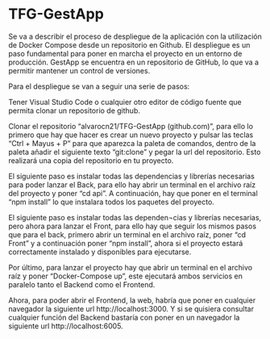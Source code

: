 # TFG-GestApp

Se va a describir el proceso de despliegue de la aplicación con la utilización de Docker Compose desde un repositorio en Github. El despliegue es un paso fundamental para poner en marcha el proyecto en un entorno de producción. GestApp se encuentra en un repositorio de GitHub, lo que va a permitir mantener un control de versiones.  

Para el despliegue se van a seguir una serie de pasos: 

Tener Visual Studio Code o cualquier otro editor de código fuente que permita clonar un repositorio de github. 

Clonar el repositorio “alvarocn21/TFG-GestApp (github.com)”, para ello lo primero que hay que hacer es crear un nuevo proyecto y pulsar las teclas “Ctrl + Mayus + P” para que aparezca la paleta de comandos, dentro de la paleta añadir el siguiente texto “git:clone” y pegar la url del repositorio. Esto realizará una copia del repositorio en tu proyecto. 

El siguiente paso es instalar todas las dependencias y librerías necesarias para poder lanzar el Back, para ello hay abrir un terminal en el archivo raíz del proyecto y poner “cd api”. A continuación, hay que poner en el terminal “npm install” lo que instalara todos los paquetes del proyecto. 

El siguiente paso es instalar todas las dependen¬cias y librerías necesarias, pero ahora para lanzar el Front, para ello hay que seguir los mismos pasos que para el back, primero abrir un terminal en el archivo raíz, poner “cd Front” y a continuación poner “npm install”, ahora si el proyecto estará correctamente instalado y disponibles para ejecutarse. 

Por último, para lanzar el proyecto hay que abrir un terminal en el archivo raíz y poner “Docker-Compose up”, este ejecutará ambos servicios en paralelo tanto el Backend como el Frontend.  

Ahora, para poder abrir el Frontend, la web, habría que poner en cualquier navegador la siguiente url http://localhost:3000. Y si se quisiera consultar cualquier función del Backend bastaría con poner en un navegador la siguiente url http://localhost:6005. 
